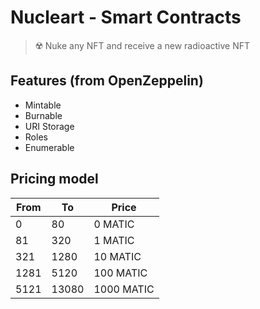 # Nucleart - Smart Contracts

> ☢️ Nuke any NFT and receive a new radioactive NFT

## Features (from OpenZeppelin)

- Mintable
- Burnable
- URI Storage
- Roles
- Enumerable

## Pricing model

| From | To    | Price      |
| ---- | ----- | ---------- |
| 0    | 80    | 0 MATIC    |
| 81   | 320   | 1 MATIC    |
| 321  | 1280  | 10 MATIC   |
| 1281 | 5120  | 100 MATIC  |
| 5121 | 13080 | 1000 MATIC |
